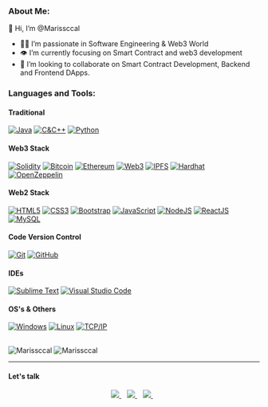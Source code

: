 ### About Me:
🖖 Hi, I’m @Marissccal
- 👨‍💻 I’m passionate in Software Engineering & Web3 World
- 👁 I’m currently focusing on Smart Contract and web3 development
- 💪 I’m looking to collaborate on Smart Contract Development, Backend and Frontend DApps.

### Languages and Tools:

#### Traditional
[![Java](https://img.shields.io/badge/Java-red?style=for-the-badge&logo=java&logoColor=white)]()
[![C&C++](https://img.shields.io/badge/C%20&%20C++-00599C?logo=cplusplus&logoColor=fff&style=for-the-badge)]()
[![Python](https://img.shields.io/badge/-Python-black?style=for-the-badge&logo=python)]()

#### Web3 Stack
[![Solidity](https://img.shields.io/badge/Solidity-363636?logo=solidity&logoColor=fff&style=for-the-badge)]()
[![Bitcoin](https://img.shields.io/badge/Bitcoin-F7931A?logo=bitcoin&logoColor=fff&style=for-the-badge)]()
[![Ethereum](https://img.shields.io/badge/Ethereum-3C3C3D?logo=ethereum&logoColor=fff&style=for-the-badge)]()
[![Web3](https://img.shields.io/badge/-Web3-659ad2?style=for-the-badge&color=000000&logo=web3dotjs&logoColor=FF5F49)]()
[![IPFS](https://img.shields.io/badge/IPFS-65C2CB?logo=ipfs&logoColor=fff&style=for-the-badge)]()
[![Hardhat](https://img.shields.io/badge/-Hardhat-659ad2?style=for-the-badge&flat&logo=hardhat&color=282826)]()
[![OpenZeppelin](https://img.shields.io/badge/OpenZeppelin-4E5EE4?logo=openzeppelin&logoColor=fff&style=for-the-badge)]()

#### Web2 Stack
[![HTML5](https://img.shields.io/badge/-HTML5-E34F26?style=for-the-badge&logo=html5&logoColor=white)]()
[![CSS3](https://img.shields.io/badge/-CSS3-1572B6?style=for-the-badge&logo=css3)]()
[![Bootstrap](https://img.shields.io/badge/-Bootstrap-563D7C?style=for-the-badge&logo=bootstrap)]()
[![JavaScript](https://img.shields.io/badge/JavaScript-F7DF1E?logo=javascript&logoColor=000&style=for-the-badge)]()
[![NodeJS](https://img.shields.io/badge/node.js-6DA55F?style=for-the-badge&logo=node.js&logoColor=white)]()
[![ReactJS](https://img.shields.io/badge/react-%2320232a.svg?style=for-the-badge&logo=react&logoColor=%2361DAFB)]()
[![MySQL](https://img.shields.io/badge/-MySQL-white?style=for-the-badge&logo=mysql)]()

#### Code Version Control
[![Git](https://img.shields.io/badge/-Git-black?style=for-the-badge&flat&logo=git)]()
[![GitHub](https://img.shields.io/badge/-GitHub-181717?style=for-the-badge&flat&logo=github)]()

#### IDEs
[![Sublime Text](http://img.shields.io/badge/-Sublime%20Text-3C4858?style=for-the-badge&logo=sublime-text)]()
[![Visual Studio Code](https://img.shields.io/badge/-VSCode-444444?style=for-the-badge&flat&logo=visual-studio-code&logoColor=007ACC)]()

#### OS's & Others
[![Windows](https://img.shields.io/badge/-Windows-659ad2?style=for-the-badge&flat&color=282826&logo=windows)]()
[![Linux](https://img.shields.io/badge/-Linux-222222?style=for-the-badge&flat&logo=linux&logoColor=FCC624)]()
[![TCP/IP](https://img.shields.io/badge/-TCP/IP-222222?style=for-the-badge&logo=cisco&logoColor=white)]()

<br />
<img src="https://github-readme-stats.vercel.app/api?username=Marissccal&show_icons=true&theme=dracula" alt="Marissccal" />
<img src="https://github-readme-stats.vercel.app/api/top-langs/?username=Marissccal&theme=dracula&exclude_repo=PPSS,hada-p1,INGP,streamua,IAPE,IR,ETO,SI,BitUA,SD,GRP6-GRP3-Yelabay,Pruebas,LPP,P2,P3,PED&layout=compact&count_private=true&hide=html,css" alt="Marissccal" />

---

#### Let's talk
<p align="center">
<a href="https://t.me/Marisscal" rel="nofollow">
  <img src="https://camo.githubusercontent.com/0ea1367897b9ee948089a0db824d57a30ce8a5413b59f80d2062b7efcd39ceb3/68747470733a2f2f696d672e736869656c64732e696f2f62616467652f74656c656772616d2d2532333030373742352e7376673f267374796c653d666f722d7468652d6261646765266c6f676f3d74656c656772616d266c6f676f436f6c6f723d7768697465" data-canonical-src="https://img.shields.io/badge/telegram-%230077B5.svg?&amp;style=for-the-badge&amp;logo=telegram&amp;logoColor=white" style="max-width:100%;">
</a>&nbsp;&nbsp;
<a href="https://www.linkedin.com/in/hernan-abelda%C3%B1o/" rel="nofollow">
  <img src="https://camo.githubusercontent.com/a493f6833f99fb3c85788d6d9305e6b7a42b838e5ee5d138fd9a8214a7e77472/68747470733a2f2f696d672e736869656c64732e696f2f62616467652f6c696e6b6564696e2d2532333030373742352e7376673f267374796c653d666f722d7468652d6261646765266c6f676f3d6c696e6b6564696e266c6f676f436f6c6f723d7768697465" data-canonical-src="https://img.shields.io/badge/linkedin-%230077B5.svg?&amp;style=for-the-badge&amp;logo=linkedin&amp;logoColor=white" style="max-width:100%;">
</a>&nbsp;&nbsp;
<a href="mailto:explotacionesalfa@gmail.com">
  <img src="https://camo.githubusercontent.com/44d159cb65c2e906ed744052efc1c933364dddc8f2735fe0782a5f60594ff22d/68747470733a2f2f696d672e736869656c64732e696f2f62616467652f656d61696c206d652d2532333144413146332e7376673f267374796c653d666f722d7468652d6261646765266c6f676f3d676d61696c266c6f676f436f6c6f723d7768697465" data-canonical-src="https://img.shields.io/badge/email me-%231DA1F3.svg?&amp;style=for-the-badge&amp;logo=gmail&amp;logoColor=white" style="max-width:100%;">
</a>&nbsp;&nbsp;
</p>
<br />

<!--
**Marissccal/Marissccal** is a ✨ _special_ ✨ repository because its `README.md` (this file) appears on your GitHub profile.
-->
